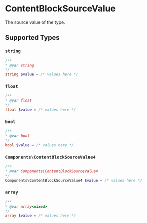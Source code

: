 # ContentBlockSourceValue

The source value of the type.


## Supported Types

### `string`

```php
/**
* @var string
*/
string $value = /* values here */
```

### `float`

```php
/**
* @var float
*/
float $value = /* values here */
```

### `bool`

```php
/**
* @var bool
*/
bool $value = /* values here */
```

### `Components\ContentBlockSourceValue4`

```php
/**
* @var Components\ContentBlockSourceValue4
*/
Components\ContentBlockSourceValue4 $value = /* values here */
```

### `array`

```php
/**
* @var array<mixed>
*/
array $value = /* values here */
```


